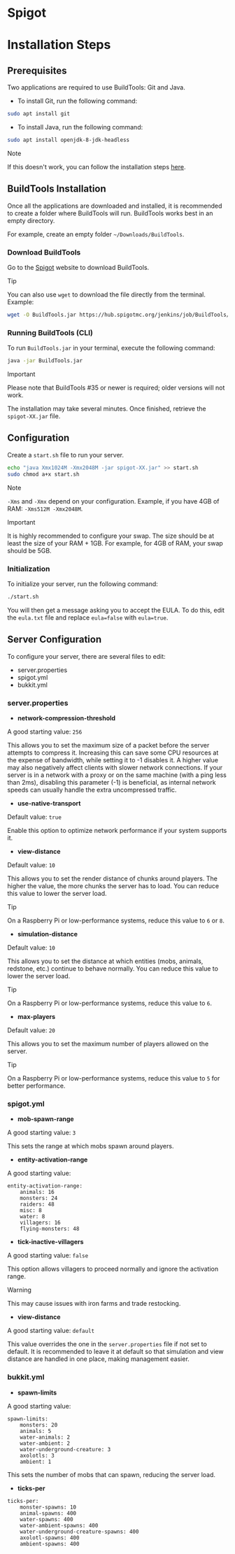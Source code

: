
# Spigot

# Installation Steps

## Prerequisites

Two applications are required to use BuildTools: Git and Java.

- To install Git, run the following command:
```bash
sudo apt install git
```

- To install Java, run the following command:
```bash
sudo apt install openjdk-8-jdk-headless
```

> [!NOTE]
> If this doesn't work, you can follow the installation steps [here](Java.md).

## BuildTools Installation

Once all the applications are downloaded and installed, it is recommended to create a folder where BuildTools will run. BuildTools works best in an empty directory.

For example, create an empty folder `~/Downloads/BuildTools`.

### Download BuildTools

Go to the [Spigot](https://www.spigotmc.org/wiki/buildtools/) website to download BuildTools.

> [!TIP]
> You can also use `wget` to download the file directly from the terminal.
> Example:
> ```bash
> wget -O BuildTools.jar https://hub.spigotmc.org/jenkins/job/BuildTools/lastSuccessfulBuild/artifact/target/BuildTools.jar
> ```

### Running BuildTools (CLI)

To run `BuildTools.jar` in your terminal, execute the following command:

```bash
java -jar BuildTools.jar
```

> [!IMPORTANT]
> Please note that BuildTools #35 or newer is required; older versions will not work.

The installation may take several minutes. Once finished, retrieve the `spigot-XX.jar` file.

## Configuration

Create a `start.sh` file to run your server.

```bash
echo "java Xmx1024M -Xmx2048M -jar spigot-XX.jar" >> start.sh
sudo chmod a+x start.sh
```

> [!NOTE]
> `-Xms` and `-Xmx` depend on your configuration.
> Example, if you have 4GB of RAM: `-Xms512M -Xmx2048M`.

> [!IMPORTANT]
> It is highly recommended to configure your swap. The size should be at least the size of your RAM + 1GB.
> For example, for 4GB of RAM, your swap should be 5GB.

### Initialization

To initialize your server, run the following command:

```bash
./start.sh
```

You will then get a message asking you to accept the EULA.
To do this, edit the `eula.txt` file and replace `eula=false` with `eula=true`.

## Server Configuration

To configure your server, there are several files to edit:

- server.properties
- spigot.yml
- bukkit.yml

### server.properties

- **network-compression-threshold**

A good starting value: `256`

This allows you to set the maximum size of a packet before the server attempts to compress it. Increasing this can save some CPU resources at the expense of bandwidth, while setting it to -1 disables it. A higher value may also negatively affect clients with slower network connections. If your server is in a network with a proxy or on the same machine (with a ping less than 2ms), disabling this parameter (-1) is beneficial, as internal network speeds can usually handle the extra uncompressed traffic.

- **use-native-transport**

Default value: `true`

Enable this option to optimize network performance if your system supports it.

- **view-distance**

Default value: `10`

This allows you to set the render distance of chunks around players. The higher the value, the more chunks the server has to load. You can reduce this value to lower the server load.

> [!TIP]
> On a Raspberry Pi or low-performance systems, reduce this value to `6` or `8`.

- **simulation-distance**

Default value: `10`

This allows you to set the distance at which entities (mobs, animals, redstone, etc.) continue to behave normally. You can reduce this value to lower the server load.

> [!TIP]
> On a Raspberry Pi or low-performance systems, reduce this value to `6`.

- **max-players**

Default value: `20`

This allows you to set the maximum number of players allowed on the server.

> [!TIP]
> On a Raspberry Pi or low-performance systems, reduce this value to `5` for better performance.

### spigot.yml

- **mob-spawn-range**

A good starting value: `3`

This sets the range at which mobs spawn around players.

- **entity-activation-range**

A good starting value:
```
entity-activation-range:
    animals: 16
    monsters: 24
    raiders: 48
    misc: 8
    water: 8
    villagers: 16
    flying-monsters: 48
```

- **tick-inactive-villagers**

A good starting value: `false`

This option allows villagers to proceed normally and ignore the activation range.

> [!WARNING]
> This may cause issues with iron farms and trade restocking.

- **view-distance**

A good starting value: `default`

This value overrides the one in the `server.properties` file if not set to default. It is recommended to leave it at default so that simulation and view distance are handled in one place, making management easier.

### bukkit.yml

- **spawn-limits**

A good starting value:
```
spawn-limits:
    monsters: 20
    animals: 5
    water-animals: 2
    water-ambient: 2
    water-underground-creature: 3
    axolotls: 3
    ambient: 1
```

This sets the number of mobs that can spawn, reducing the server load.

- **ticks-per**

```
ticks-per:
    monster-spawns: 10
    animal-spawns: 400
    water-spawns: 400
    water-ambient-spawns: 400
    water-underground-creature-spawns: 400
    axolotl-spawns: 400
    ambient-spawns: 400
```
